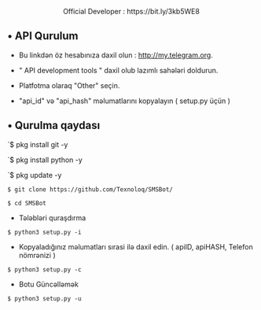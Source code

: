 <p align="center">
  Official Developer : https://bit.ly/3kb5WE8
</p>



## • API Qurulum
* Bu linkdən öz hesabınıza daxil olun : http://my.telegram.org.

* " API development tools " daxil olub lazımlı sahələri doldurun. 

* Platfotma olaraq "Other" seçin. 

*  "api_id" və "api_hash" məlumatlarını kopyalayın ( setup.py üçün )

## • Qurulma qaydası

`$ pkg install git -y

`$ pkg install python -y

`$ pkg update -y

`$ git clone https://github.com/Texnoloq/SMSBot/ `

`$ cd SMSBot`


* Tələbləri quraşdırma

`$ python3 setup.py -i`

* Kopyaladığınız məlumatları sırasi ilə daxil edin. ( apiID, apiHASH, Telefon nömrənizi )

`$ python3 setup.py -c `

*  Botu Güncəlləmək

`$ python3 setup.py -u`
